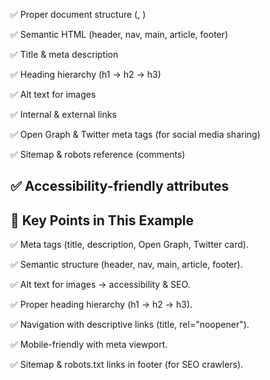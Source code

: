 ✅ Proper document structure (<!DOCTYPE html>, <html lang="en">)

✅ Semantic HTML (header, nav, main, article, footer)

✅ Title & meta description

✅ Heading hierarchy (h1 → h2 → h3)

✅ Alt text for images

✅ Internal & external links

✅ Open Graph & Twitter meta tags (for social media sharing)

✅ Sitemap & robots reference (comments)

✅ Accessibility-friendly attributes
---

## 📌 Key Points in This Example

✅ Meta tags (title, description, Open Graph, Twitter card).

✅ Semantic structure (header, nav, main, article, footer).

✅ Alt text for images → accessibility & SEO.

✅ Proper heading hierarchy (h1 → h2 → h3).

✅ Navigation with descriptive links (title, rel="noopener").

✅ Mobile-friendly with meta viewport.

✅ Sitemap & robots.txt links in footer (for SEO crawlers).
